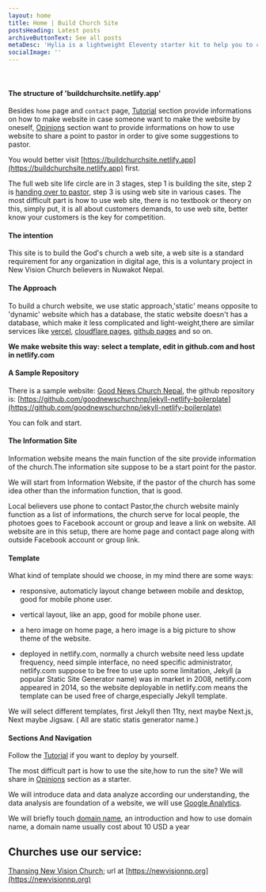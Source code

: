 ```yaml
---
layout: home
title: Home | Build Church Site
postsHeading: Latest posts
archiveButtonText: See all posts
metaDesc: 'Hylia is a lightweight Eleventy starter kit to help you to create your own blog or personal website.'
socialImage: ''
---
```

&nbsp; 

#### The structure of 'buildchurchsite.netlify.app'

Besides `home` page and `contact` page, [Tutorial](/tutorial) section provide informations on how to make website in case someone want to make the website by oneself, [Opinions](/opinions) section want to provide informations on how to use website to share a point to pastor in order to give some suggestions to pastor.

You would better visit [https://buildchurchsite.netlify.app](https://buildchurchsite.netlify.app) first.

The full web site life circle are in 3 stages, step 1 is building the site, step 2 is [handing over to pastor](/tutorial/hand-over), step 3 is using web site in various cases. The most difficult part is how to use web site, there is no textbook or theory on this, simply put, it is all about customers demands, to use web site, better know your customers is the key for competition.

#### The intention

This site is to build the God's church a web site, a web site is a standard requirement for any organization in digital age, this is a voluntary project in New Vision Church believers in Nuwakot Nepal.

#### The Approach

To build a church website, we use static approach,'static' means opposite to 'dynamic' website which has a database, the static website doesn't has a database, which make it less complicated and light-weight,there are similar services like [vercel](https://vercel.com/), [cloudflare pages](https://pages.cloudflare.com/), [github pages](https://pages.github.com) and so on.

**We make website this way: select a template, edit in github.com and host in netlify.com**

#### A Sample Repository

There is a sample website: [Good News Church Nepal](https://goodnewschurchnp.netlify.app), the github repository is: [https://github.com/goodnewschurchnp/jekyll-netlify-boilerplate](https://github.com/goodnewschurchnp/jekyll-netlify-boilerplate)

You can folk and start.

#### The Information Site

Information website means the main function of the site provide information of the church.The information site suppose to be a start point for the pastor.

We will start from Information Website, if the pastor of the church has some idea other than the information function, that is good.

Local believers use phone to contact Pastor,the church website mainly function as a list of informations, the church serve for local people, the photoes goes to Facebook account or group and leave a link on website. All website are in this setup, there are home page and contact page along with outside Facebook account or group link.

#### Template  

What kind of template should we choose, in my mind there are some ways:

- responsive, automaticly layout change between mobile and desktop, good for mobile phone user.

- vertical layout, like an app, good for mobile phone user.

- a hero image on home page, a hero image is a big picture to show theme of the website.

- deployed in netlify.com, normally a church website need less update frequency, need simple interface, no need specific administrator, netlify.com suppose to be free to use upto some limitation, Jekyll (a popular Static Site Generator name) was in market in 2008, netlify.com appeared in 2014, so the website deployable in netlify.com means the template can be used free of charge,especially Jekyll template.

We will select different templates, first Jekyll then 11ty, next maybe Next.js, Next maybe Jigsaw. ( All are static statis generator name.)

#### Sections And Navigation

Follow the [Tutorial](/tutorial) if you want to deploy by yourself.

The most difficult part is how to use the site,how to run the site? We will share in [Opinions](/opinions) section as a starter.

We will introduce data and data analyze according our understanding, the data analysis are foundation of a website, we will use [Google Analytics](/tutorial/google-analytics).

We will briefly touch [domain name](/blog/domainname), an introduction and how to use domain name, a domain name usually cost about 10 USD a year 

## Churches use our service:

[Thansing New Vision Church](https://newvisionchurchnp.netlify.app); url at [https://newvisionnp.org](https://newvisionnp.org)

<!-- Hylia is a lightweight [Eleventy](https://11ty.io) starter kit with [Netlify CMS](https://www.netlifycms.org/) pre-configured, so that you can one-click install a progressive, accessible blog in minutes. It also gives you a well organised starting point to extend yourself. It’s by [Andy Bell](https://twitter.com/hankchizljaw) and [friends](https://github.com/aarongustafson/hylia/graphs/contributors).-->

<!--
Get started now by [deploying Hylia to Netlify.](https://app.netlify.com/start/deploy?repository=https://github.com/hankchizljaw/hylia&stack=cms)
-->
